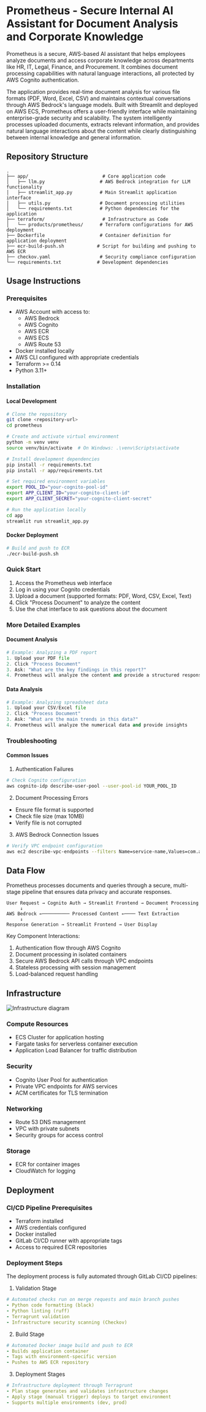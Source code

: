# Prometheus - Secure Internal AI Assistant for Document Analysis and Corporate Knowledge

Prometheus is a secure, AWS-based AI assistant that helps employees analyze documents and access corporate knowledge across departments like HR, IT, Legal, Finance, and Procurement. It combines document processing capabilities with natural language interactions, all protected by AWS Cognito authentication.

The application provides real-time document analysis for various file formats (PDF, Word, Excel, CSV) and maintains contextual conversations through AWS Bedrock's language models. Built with Streamlit and deployed on AWS ECS, Prometheus offers a user-friendly interface while maintaining enterprise-grade security and scalability. The system intelligently processes uploaded documents, extracts relevant information, and provides natural language interactions about the content while clearly distinguishing between internal knowledge and general information.

## Repository Structure
```
.
├── app/                           # Core application code
│   ├── llm.py                    # AWS Bedrock integration for LLM functionality
│   ├── streamlit_app.py          # Main Streamlit application interface
│   ├── utils.py                  # Document processing utilities
│   └── requirements.txt          # Python dependencies for the application
├── terraform/                     # Infrastructure as Code
│   └── products/prometheus/      # Terraform configurations for AWS deployment
├── Dockerfile                    # Container definition for application deployment
├── ecr-build-push.sh            # Script for building and pushing to AWS ECR
├── checkov.yaml                  # Security compliance configuration
└── requirements.txt             # Development dependencies
```

## Usage Instructions
### Prerequisites
- AWS Account with access to:
  - AWS Bedrock
  - AWS Cognito
  - AWS ECR
  - AWS ECS
  - AWS Route 53
- Docker installed locally
- AWS CLI configured with appropriate credentials
- Terraform >= 0.14
- Python 3.11+

### Installation

#### Local Development
```bash
# Clone the repository
git clone <repository-url>
cd prometheus

# Create and activate virtual environment
python -m venv venv
source venv/bin/activate  # On Windows: .\venv\Scripts\activate

# Install development dependencies
pip install -r requirements.txt
pip install -r app/requirements.txt

# Set required environment variables
export POOL_ID="your-cognito-pool-id"
export APP_CLIENT_ID="your-cognito-client-id"
export APP_CLIENT_SECRET="your-cognito-client-secret"

# Run the application locally
cd app
streamlit run streamlit_app.py
```

#### Docker Deployment
```bash
# Build and push to ECR
./ecr-build-push.sh
```

### Quick Start
1. Access the Prometheus web interface
2. Log in using your Cognito credentials
3. Upload a document (supported formats: PDF, Word, CSV, Excel, Text)
4. Click "Process Document" to analyze the content
5. Use the chat interface to ask questions about the document

### More Detailed Examples

#### Document Analysis
```python
# Example: Analyzing a PDF report
1. Upload your PDF file
2. Click "Process Document"
3. Ask: "What are the key findings in this report?"
4. Prometheus will analyze the content and provide a structured response
```

#### Data Analysis
```python
# Example: Analyzing spreadsheet data
1. Upload your CSV/Excel file
2. Click "Process Document"
3. Ask: "What are the main trends in this data?"
4. Prometheus will analyze the numerical data and provide insights
```

### Troubleshooting

#### Common Issues

1. Authentication Failures
```bash
# Check Cognito configuration
aws cognito-idp describe-user-pool --user-pool-id YOUR_POOL_ID
```

2. Document Processing Errors
- Ensure file format is supported
- Check file size (max 10MB)
- Verify file is not corrupted

3. AWS Bedrock Connection Issues
```bash
# Verify VPC endpoint configuration
aws ec2 describe-vpc-endpoints --filters Name=service-name,Values=com.amazonaws.*.bedrock
```

## Data Flow
Prometheus processes documents and queries through a secure, multi-stage pipeline that ensures data privacy and accurate responses.

```ascii
User Request → Cognito Auth → Streamlit Frontend → Document Processing
     ↓                                                    ↓
AWS Bedrock ←────────── Processed Content ←──── Text Extraction
     ↓
Response Generation → Streamlit Frontend → User Display
```

Key Component Interactions:
1. Authentication flow through AWS Cognito
2. Document processing in isolated containers
3. Secure AWS Bedrock API calls through VPC endpoints
4. Stateless processing with session management
5. Load-balanced request handling

## Infrastructure

![Infrastructure diagram](./docs/infra.svg)

### Compute Resources
- ECS Cluster for application hosting
- Fargate tasks for serverless container execution
- Application Load Balancer for traffic distribution

### Security
- Cognito User Pool for authentication
- Private VPC endpoints for AWS services
- ACM certificates for TLS termination

### Networking
- Route 53 DNS management
- VPC with private subnets
- Security groups for access control

### Storage
- ECR for container images
- CloudWatch for logging

## Deployment

### CI/CD Pipeline Prerequisites
- Terraform installed
- AWS credentials configured
- Docker installed
- GitLab CI/CD runner with appropriate tags
- Access to required ECR repositories

### Deployment Steps
The deployment process is fully automated through GitLab CI/CD pipelines:

1. Validation Stage
```yaml
# Automated checks run on merge requests and main branch pushes
- Python code formatting (black)
- Python linting (ruff)
- Terragrunt validation
- Infrastructure security scanning (Checkov)
```

2. Build Stage
```yaml
# Automated Docker image build and push to ECR
- Builds application container
- Tags with environment-specific version
- Pushes to AWS ECR repository
```

3. Deployment Stages
```yaml
# Infrastructure deployment through Terragrunt
- Plan stage generates and validates infrastructure changes
- Apply stage (manual trigger) deploys to target environment
- Supports multiple environments (dev, prod)
```

